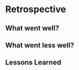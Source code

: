 # Retrospective

<!--
  compare your Development Strategy to your Project Board
  how different was your planned tasks from what you actually built?

  building something very different from your plan is not a bad thing!
  what counts is that you learn from your mistakes and make a better plan next time.
-->

## What went well?

<!--
  this could be about anything. communication, code, review, ...
-->

## What went less well?

<!--
  this could be about anything. communication, code, review, ...
-->

## Lessons Learned

<!--
  what can your team do differently next time to create a better project
  - what good things should you do more of?
  - what bad things should you avoid?
  - what new ideas would you like to try out?
  be specific!
-->
